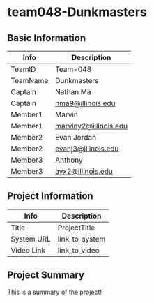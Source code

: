 # team048-Dunkmasters

## Basic Information

|   Info      |        Description     |
| ----------- | ---------------------- |
| TeamID      |        Team-048        |
| TeamName    |         Dunkmasters         |
| Captain     |       Nathan Ma     |
| Captain     |  nma9@illinois.edu  |
| Member1     |        Marvin       |
| Member1     |   marviny2@illinois.edu  |
| Member2     |     Evan Jordan     |
| Member2     |  evanj3@illinois.edu |
| Member3     |            Anthony            |
| Member3     |          ayx2@illinois.edu              |

## Project Information

|   Info      |        Description     |
| ----------- | ---------------------- |
|  Title      |       ProjectTitle     |
| System URL  |      link_to_system    |
| Video Link  |      link_to_video     |

## Project Summary

This is a summary of the project!
